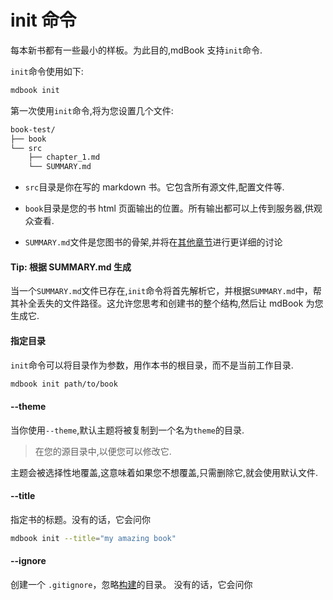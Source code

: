 # init 命令

每本新书都有一些最小的样板。为此目的,mdBook 支持`init`命令.

`init`命令使用如下:

```bash
mdbook init
```

第一次使用`init`命令,将为您设置几个文件:

```bash
book-test/
├── book
└── src
    ├── chapter_1.md
    └── SUMMARY.md
```

- `src`目录是你在写的 markdown 书。它包含所有源文件,配置文件等.

- `book`目录是您的书 html 页面输出的位置。所有输出都可以上传到服务器,供观众查看.

- `SUMMARY.md`文件是您图书的骨架,并将在[其他章节](../format/summary.zh.md)进行更详细的讨论

#### Tip: 根据 SUMMARY.md 生成

当一个`SUMMARY.md`文件已存在,`init`命令将首先解析它，并根据`SUMMARY.md`中，帮其补全丢失的文件路径。这允许您思考和创建书的整个结构,然后让 mdBook 为您生成它.

#### 指定目录

`init`命令可以将目录作为参数，用作本书的根目录，而不是当前工作目录.

```bash
mdbook init path/to/book
```

#### --theme

当你使用`--theme`,默认主题将被复制到一个名为`theme`的目录.

> 在您的源目录中,以便您可以修改它.

主题会被选择性地覆盖,这意味着如果您不想覆盖,只需删除它,就会使用默认文件.

#### --title

指定书的标题。没有的话，它会问你

```bash
mdbook init --title="my amazing book"
```

#### --ignore

创建一个 `.gitignore`，忽略[构建][building]的目录。
没有的话，它会问你

[building]: build.zh.md
